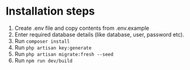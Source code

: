 # Installation steps
1. Create .env file and copy contents from .env.example
2. Enter required database details (like database, user, password etc).
3. Run `composer install`
4. Run `php artisan key:generate`
5. Run `php artisan migrate:fresh --seed`
6. Run `npm run dev/build`
